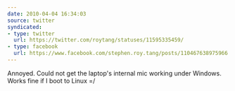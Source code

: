 ```yaml
---
date: 2010-04-04 16:34:03
source: twitter
syndicated:
- type: twitter
  url: https://twitter.com/roytang/statuses/11595335459/
- type: facebook
  url: https://www.facebook.com/stephen.roy.tang/posts/110467638975966
---
```


Annoyed. Could not get the laptop's internal mic working under Windows. Works fine if I boot to Linux =/